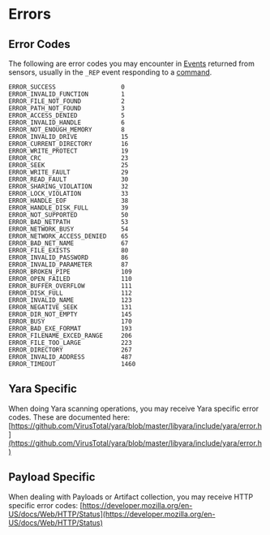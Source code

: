 # Errors

## Error Codes

The following are error codes you may encounter in [Events](events.md) returned from sensors, usually in the `_REP` event responding to a [command](sensor_commands.md).

```
ERROR_SUCCESS                  0
ERROR_INVALID_FUNCTION         1
ERROR_FILE_NOT_FOUND           2
ERROR_PATH_NOT_FOUND           3
ERROR_ACCESS_DENIED            5
ERROR_INVALID_HANDLE           6
ERROR_NOT_ENOUGH_MEMORY        8
ERROR_INVALID_DRIVE            15
ERROR_CURRENT_DIRECTORY        16
ERROR_WRITE_PROTECT            19
ERROR_CRC                      23
ERROR_SEEK                     25
ERROR_WRITE_FAULT              29
ERROR_READ_FAULT               30
ERROR_SHARING_VIOLATION        32
ERROR_LOCK_VIOLATION           33
ERROR_HANDLE_EOF               38
ERROR_HANDLE_DISK_FULL         39
ERROR_NOT_SUPPORTED            50
ERROR_BAD_NETPATH              53
ERROR_NETWORK_BUSY             54
ERROR_NETWORK_ACCESS_DENIED    65
ERROR_BAD_NET_NAME             67
ERROR_FILE_EXISTS              80
ERROR_INVALID_PASSWORD         86
ERROR_INVALID_PARAMETER        87
ERROR_BROKEN_PIPE              109
ERROR_OPEN_FAILED              110
ERROR_BUFFER_OVERFLOW          111
ERROR_DISK_FULL                112
ERROR_INVALID_NAME             123
ERROR_NEGATIVE_SEEK            131
ERROR_DIR_NOT_EMPTY            145
ERROR_BUSY                     170
ERROR_BAD_EXE_FORMAT           193
ERROR_FILENAME_EXCED_RANGE     206
ERROR_FILE_TOO_LARGE           223
ERROR_DIRECTORY                267
ERROR_INVALID_ADDRESS          487
ERROR_TIMEOUT                  1460
```

## Yara Specific
When doing Yara scanning operations, you may receive Yara specific error codes.
These are documented here:
[https://github.com/VirusTotal/yara/blob/master/libyara/include/yara/error.h](https://github.com/VirusTotal/yara/blob/master/libyara/include/yara/error.h)

## Payload Specific
When dealing with Payloads or Artifact collection, you may receive HTTP specific error codes:
[https://developer.mozilla.org/en-US/docs/Web/HTTP/Status](https://developer.mozilla.org/en-US/docs/Web/HTTP/Status)